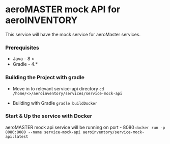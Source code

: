 # aeroMASTER mock API for aeroINVENTORY
This service will have the mock service for aeroMaster services. 

### Prerequisites

* Java - 8 > 
* Gradle - 4.* 
    
### Building the Project with gradle

* Move in to relevant service-api directory 
    `cd /home/<>/aeroinventory/services/service-mock-api`    
    
* Building with Gradle
    `gradle buildDocker`
    
### Start & Up the service with Docker  
aeroMASTER mock api service will be running on port - 8080
    `docker run -p 8080:8080 --name service-mock-api aeroinventory/service-mock-api:latest`   


